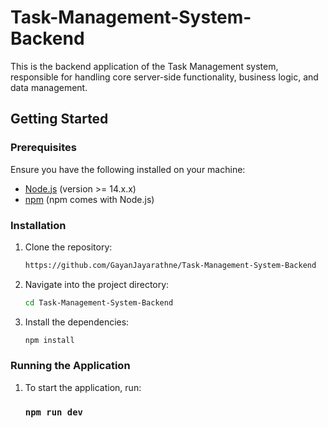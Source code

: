 # Task-Management-System-Backend

This is the backend application of the Task Management system, responsible for handling core server-side functionality, business logic, and data management.

## Getting Started

### Prerequisites

Ensure you have the following installed on your machine:

- [Node.js](https://nodejs.org/) (version >= 14.x.x)
- [npm](https://www.npmjs.com/) (npm comes with Node.js)

### Installation

1. Clone the repository:
   ```bash
   https://github.com/GayanJayarathne/Task-Management-System-Backend

2. Navigate into the project directory:

   ```bash
   cd Task-Management-System-Backend

3. Install the dependencies:

   ```bash
   npm install

### Running the Application

1. To start the application, run:

   ### `npm run dev`

